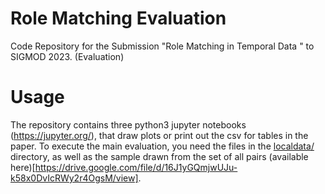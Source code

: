# Role Matching Evaluation


Code Repository for the Submission "Role Matching in Temporal Data " to SIGMOD 2023. (Evaluation)

# Usage

The repository contains three python3 jupyter notebooks (https://jupyter.org/), that draw plots or print out the csv for tables in the paper. To execute the main evaluation, you need the files in the [localdata/](localData/) directory, as well as the sample drawn from the set of all pairs (available here)[https://drive.google.com/file/d/16J1yGQmjwUJu-k58x0DvIcRWy2r4OgsM/view].
